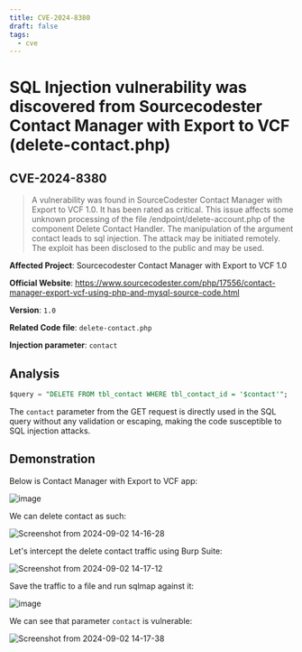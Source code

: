 ```yaml
---
title: CVE-2024-8380
draft: false
tags:
  - cve
---
```

# SQL Injection vulnerability was discovered from Sourcecodester Contact Manager with Export to VCF (delete-contact.php)
## CVE-2024-8380

> A vulnerability was found in SourceCodester Contact Manager with Export to VCF 1.0. It has been rated as critical. This issue affects some unknown processing of the file /endpoint/delete-account.php of the component Delete Contact Handler. The manipulation of the argument contact leads to sql injection. The attack may be initiated remotely. The exploit has been disclosed to the public and may be used.

**Affected Project**: Sourcecodester Contact Manager with Export to VCF 1.0

**Official Website**: https://www.sourcecodester.com/php/17556/contact-manager-export-vcf-using-php-and-mysql-source-code.html

**Version**: `1.0`

**Related Code file**: `delete-contact.php`

**Injection parameter**: `contact`

## Analysis

```sql
$query = "DELETE FROM tbl_contact WHERE tbl_contact_id = '$contact'";
```

The `contact` parameter from the GET request is directly used in the SQL query without any validation or escaping, making the code susceptible to SQL injection attacks.

## Demonstration

Below is Contact Manager with Export to VCF app:

![image](https://github.com/user-attachments/assets/104310c0-3db5-4119-a77b-d7dd98e15372)

We can delete contact as such:

![Screenshot from 2024-09-02 14-16-28](https://github.com/user-attachments/assets/703f8f55-5ad2-45a0-bdcf-4ad706843825)

Let's intercept the delete contact traffic using Burp Suite:

![Screenshot from 2024-09-02 14-17-12](https://github.com/user-attachments/assets/7dca2c6d-6bf9-4f60-b2c9-e6aa69a12327)

Save the traffic to a file and run sqlmap against it:

![image](https://github.com/user-attachments/assets/c1b91dad-7232-4bcb-8cc0-6ddc73bd186d)

We can see that parameter `contact` is vulnerable:

![Screenshot from 2024-09-02 14-17-38](https://github.com/user-attachments/assets/00f486ff-fe18-45f9-8807-6dcb104136f0)




